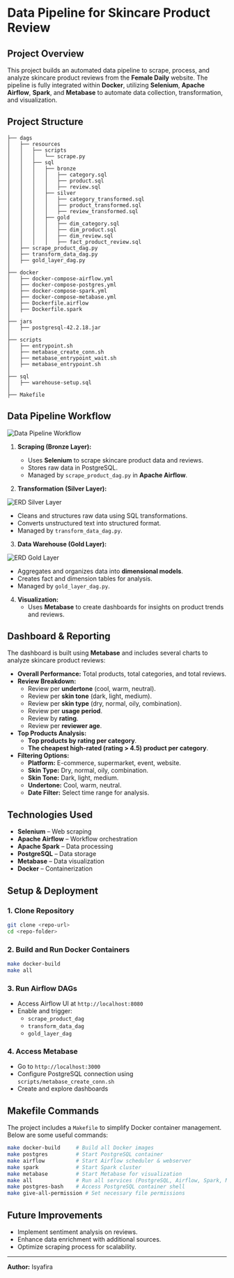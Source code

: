 # Data Pipeline for Skincare Product Review

## Project Overview
This project builds an automated data pipeline to scrape, process, and analyze skincare product reviews from the **Female Daily** website. The pipeline is fully integrated within **Docker**, utilizing **Selenium**, **Apache Airflow**, **Spark**, and **Metabase** to automate data collection, transformation, and visualization.

## Project Structure
```
├── dags
│   ├── resources
│   │   ├── scripts
│   │   │   └── scrape.py
│   │   ├── sql
│   │   │   ├── bronze
│   │   │   │   ├── category.sql
│   │   │   │   ├── product.sql
│   │   │   │   ├── review.sql
│   │   │   ├── silver
│   │   │   │   ├── category_transformed.sql
│   │   │   │   ├── product_transformed.sql
│   │   │   │   ├── review_transformed.sql
│   │   │   ├── gold
│   │   │   │   ├── dim_category.sql
│   │   │   │   ├── dim_product.sql
│   │   │   │   ├── dim_review.sql
│   │   │   │   ├── fact_product_review.sql
│   ├── scrape_product_dag.py
│   ├── transform_data_dag.py
│   ├── gold_layer_dag.py
│
├── docker
│   ├── docker-compose-airflow.yml
│   ├── docker-compose-postgres.yml
│   ├── docker-compose-spark.yml
│   ├── docker-compose-metabase.yml
│   ├── Dockerfile.airflow
│   ├── Dockerfile.spark
│
├── jars
│   ├── postgresql-42.2.18.jar
│
├── scripts
│   ├── entrypoint.sh
│   ├── metabase_create_conn.sh
│   ├── metabase_entrypoint_wait.sh
│   ├── metabase_entrypoint.sh
│
├── sql
│   ├── warehouse-setup.sql
│
├── Makefile
```

## Data Pipeline Workflow

![Data Pipeline Workflow](image/flowchart.png)

1. **Scraping (Bronze Layer):**
   - Uses **Selenium** to scrape skincare product data and reviews.
   - Stores raw data in PostgreSQL.
   - Managed by `scrape_product_dag.py` in **Apache Airflow**.

2. **Transformation (Silver Layer):**

![ERD Silver Layer](image/erd-silver.drawio.png)

   - Cleans and structures raw data using SQL transformations.
   - Converts unstructured text into structured format.
   - Managed by `transform_data_dag.py`.

3. **Data Warehouse (Gold Layer):**

![ERD Gold Layer](image/erd-gold.drawio.png)

   - Aggregates and organizes data into **dimensional models**.
   - Creates fact and dimension tables for analysis.
   - Managed by `gold_layer_dag.py`.

4. **Visualization:**
   - Uses **Metabase** to create dashboards for insights on product trends and reviews.

## Dashboard & Reporting
The dashboard is built using **Metabase** and includes several charts to analyze skincare product reviews:

- **Overall Performance:** Total products, total categories, and total reviews.
- **Review Breakdown:**
  - Review per **undertone** (cool, warm, neutral).
  - Review per **skin tone** (dark, light, medium).
  - Review per **skin type** (dry, normal, oily, combination).
  - Review per **usage period**.
  - Review by **rating**.
  - Review per **reviewer age**.
- **Top Products Analysis:**
  - **Top products by rating per category**.
  - **The cheapest high-rated (rating > 4.5) product per category**.
- **Filtering Options:**
  - **Platform:** E-commerce, supermarket, event, website.
  - **Skin Type:** Dry, normal, oily, combination.
  - **Skin Tone:** Dark, light, medium.
  - **Undertone:** Cool, warm, neutral.
  - **Date Filter:** Select time range for analysis.

## Technologies Used
- **Selenium** – Web scraping
- **Apache Airflow** – Workflow orchestration
- **Apache Spark** – Data processing
- **PostgreSQL** – Data storage
- **Metabase** – Data visualization
- **Docker** – Containerization

## Setup & Deployment
### 1. Clone Repository
```bash
git clone <repo-url>
cd <repo-folder>
```

### 2. Build and Run Docker Containers
```bash
make docker-build
make all
```

### 3. Run Airflow DAGs
- Access Airflow UI at `http://localhost:8080`
- Enable and trigger:
  - `scrape_product_dag`
  - `transform_data_dag`
  - `gold_layer_dag`

### 4. Access Metabase
- Go to `http://localhost:3000`
- Configure PostgreSQL connection using `scripts/metabase_create_conn.sh`
- Create and explore dashboards

## Makefile Commands
The project includes a `Makefile` to simplify Docker container management. Below are some useful commands:

```bash
make docker-build     # Build all Docker images
make postgres         # Start PostgreSQL container
make airflow          # Start Airflow scheduler & webserver
make spark            # Start Spark cluster
make metabase         # Start Metabase for visualization
make all              # Run all services (PostgreSQL, Airflow, Spark, Metabase)
make postgres-bash    # Access PostgreSQL container shell
make give-all-permission # Set necessary file permissions
```

## Future Improvements
- Implement sentiment analysis on reviews.
- Enhance data enrichment with additional sources.
- Optimize scraping process for scalability.

---
**Author:** Isyafira